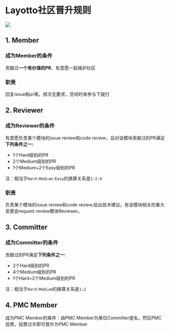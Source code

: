# Layotto社区晋升规则
![](https://user-images.githubusercontent.com/26001097/129858616-ab38972e-0f91-4687-98df-81e1fce3c298.png)

## 1. Member
### 成为Member的条件
贡献过**一个有价值的PR**、有意愿一起维护社区

### 职责
回复issue和pr等。频次无要求，空闲时来参与下就行

## 2. Reviewer
### 成为Reviewer的条件
有意愿负责某个模块的issue review和code review，且对该模块贡献过的PR满足**下列条件之一:**
- 1个Hard级别的PR
- 2个Medium级别的PR
- 1个Medium+2个Easy级别的PR

注：相当于`Hard:Medium:Easy`的换算关系是`1:2:4`
### 职责
负责某个模块的issue review和code review,给出技术建议。有该模块相关的重大变更会request review模块Reviewer。

## 3. Committer
### 成为Committer的条件
贡献过的PR满足**下列条件之一**:
- 2个Hard级别的PR
- 4个Medium级别的PR
- 1个Hard+2个Medium级别的PR

注：相当于`Hard:Medium`的换算关系是`1:2`
## 4. PMC Member
成为PMC Member的条件：由PMC Member为某位Committer提名，然后PMC 投票，投票过半即可晋升为PMC Member
